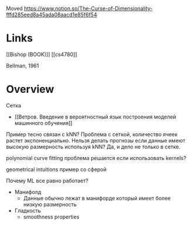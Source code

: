 
Moved
https://www.notion.so/The-Curse-of-Dimensionality-fffd285eed8a45ada08aacd1e85f6f54

# Links

[[Bishop (BOOK)]]
[[cs4780]]

Bellman, 1961

# Overview

Сетка
- [[Ветров. Введение в вероятностный язык построения моделей машинного обучения]]

Пример тесно связан с kNN?
Проблема с сеткой, количество ячеек растет экспоненциально.
Нельзя делать прогнозы если данные имеют высокую размерность используя kNN?
Да, и дело не только в сетке. 

polynomial curve fitting
проблема решается если использовать kernels?

geometrical intuitions
пример со сферой

Почему ML все равно работает?
- Манифолд
	- Данные обычно лежат в манифорде который имеет более низкую размерность
- Гладкость
	- smoothness properties